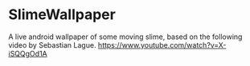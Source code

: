 # SlimeWallpaper
A live android wallpaper of some moving slime, based on the following video by Sebastian Lague. https://www.youtube.com/watch?v=X-iSQQgOd1A
